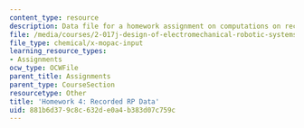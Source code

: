```yaml
---
content_type: resource
description: Data file for a homework assignment on computations on recorded RP data.
file: /media/courses/2-017j-design-of-electromechanical-robotic-systems-fall-2009/881b6d379c8c632de0a4b383d07c759c_homework4.dat
file_type: chemical/x-mopac-input
learning_resource_types:
- Assignments
ocw_type: OCWFile
parent_title: Assignments
parent_type: CourseSection
resourcetype: Other
title: 'Homework 4: Recorded RP Data'
uid: 881b6d37-9c8c-632d-e0a4-b383d07c759c
---
```

